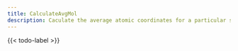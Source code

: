 ```yaml
---
title: CalculateAvgMol
description: Caculate the average atomic coordinates for a particular species
---
```


{{< todo-label >}}
